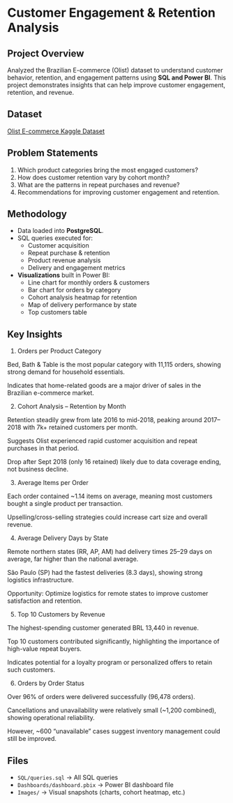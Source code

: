 # Customer Engagement & Retention Analysis

## Project Overview
Analyzed the Brazilian E-commerce (Olist) dataset to understand customer behavior, retention, and engagement patterns using **SQL and Power BI**. This project demonstrates insights that can help improve customer engagement, retention, and revenue.

## Dataset
[Olist E-commerce Kaggle Dataset](https://www.kaggle.com/datasets/olistbr/brazilian-ecommerce?resource=download)

## Problem Statements
1. Which product categories bring the most engaged customers?
2. How does customer retention vary by cohort month?
3. What are the patterns in repeat purchases and revenue?
4. Recommendations for improving customer engagement and retention.

## Methodology
- Data loaded into **PostgreSQL**.
- SQL queries executed for:
  - Customer acquisition
  - Repeat purchase & retention
  - Product revenue analysis
  - Delivery and engagement metrics
- **Visualizations** built in Power BI:
  - Line chart for monthly orders & customers
  - Bar chart for orders by category
  - Cohort analysis heatmap for retention
  - Map of delivery performance by state
  - Top customers table

## Key Insights
1. Orders per Product Category

Bed, Bath & Table is the most popular category with 11,115 orders, showing strong demand for household essentials.

Indicates that home-related goods are a major driver of sales in the Brazilian e-commerce market.

2. Cohort Analysis – Retention by Month

Retention steadily grew from late 2016 to mid-2018, peaking around 2017–2018 with 7k+ retained customers per month.

Suggests Olist experienced rapid customer acquisition and repeat purchases in that period.

Drop after Sept 2018 (only 16 retained) likely due to data coverage ending, not business decline.

3. Average Items per Order

Each order contained ~1.14 items on average, meaning most customers bought a single product per transaction.

Upselling/cross-selling strategies could increase cart size and overall revenue.

4. Average Delivery Days by State

Remote northern states (RR, AP, AM) had delivery times 25–29 days on average, far higher than the national average.

São Paulo (SP) had the fastest deliveries (8.3 days), showing strong logistics infrastructure.

Opportunity: Optimize logistics for remote states to improve customer satisfaction and retention.

5. Top 10 Customers by Revenue

The highest-spending customer generated BRL 13,440 in revenue.

Top 10 customers contributed significantly, highlighting the importance of high-value repeat buyers.

Indicates potential for a loyalty program or personalized offers to retain such customers.

6. Orders by Order Status

Over 96% of orders were delivered successfully (96,478 orders).

Cancellations and unavailability were relatively small (~1,200 combined), showing operational reliability.

However, ~600 “unavailable” cases suggest inventory management could still be improved.

## Files
- `SQL/queries.sql` → All SQL queries
- `Dashboards/dashboard.pbix` → Power BI dashboard file
- `Images/` → Visual snapshots (charts, cohort heatmap, etc.)
